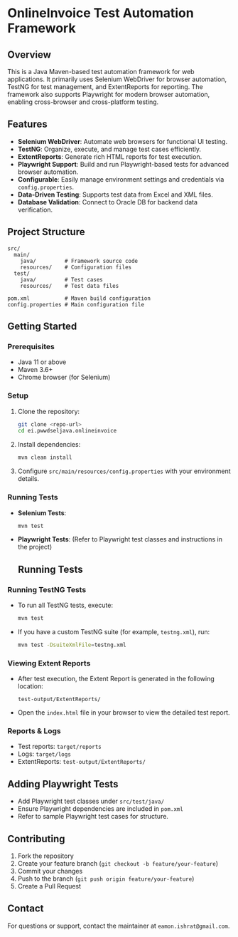 # OnlineInvoice Test Automation Framework

## Overview
This is a Java Maven-based test automation framework for web applications. It primarily uses Selenium WebDriver for browser automation, TestNG for test management, and ExtentReports for reporting. The framework also supports Playwright for modern browser automation, enabling cross-browser and cross-platform testing.

## Features
- **Selenium WebDriver**: Automate web browsers for functional UI testing.
- **TestNG**: Organize, execute, and manage test cases efficiently.
- **ExtentReports**: Generate rich HTML reports for test execution.
- **Playwright Support**: Build and run Playwright-based tests for advanced browser automation.
- **Configurable**: Easily manage environment settings and credentials via `config.properties`.
- **Data-Driven Testing**: Supports test data from Excel and XML files.
- **Database Validation**: Connect to Oracle DB for backend data verification.

## Project Structure
```
src/
  main/
    java/         # Framework source code
    resources/    # Configuration files
  test/
    java/         # Test cases
    resources/    # Test data files

pom.xml           # Maven build configuration
config.properties # Main configuration file
```

## Getting Started
### Prerequisites
- Java 11 or above
- Maven 3.6+
- Chrome browser (for Selenium)

### Setup
1. Clone the repository:
   ```sh
   git clone <repo-url>
   cd ei.pwwdseljava.onlineinvoice
   ```
2. Install dependencies:
   ```sh
   mvn clean install
   ```
3. Configure `src/main/resources/config.properties` with your environment details.

### Running Tests
- **Selenium Tests**:
  ```sh
  mvn test
  ```
- **Playwright Tests**:
  (Refer to Playwright test classes and instructions in the project)
  ## Running Tests

### Running TestNG Tests
- To run all TestNG tests, execute:

  ```sh
  mvn test
  ```
- If you have a custom TestNG suite (for example, `testng.xml`), run:

  ```sh
  mvn test -DsuiteXmlFile=testng.xml
  ```

### Viewing Extent Reports
- After test execution, the Extent Report is generated in the following location:

  `test-output/ExtentReports/`

- Open the `index.html` file in your browser to view the detailed test report.
  

### Reports & Logs
- Test reports: `target/reports`
- Logs: `target/logs`
- ExtentReports: `test-output/ExtentReports/`

## Adding Playwright Tests
- Add Playwright test classes under `src/test/java/`
- Ensure Playwright dependencies are included in `pom.xml`
- Refer to sample Playwright test cases for structure.

## Contributing
1. Fork the repository
2. Create your feature branch (`git checkout -b feature/your-feature`)
3. Commit your changes
4. Push to the branch (`git push origin feature/your-feature`)
5. Create a Pull Request


## Contact
For questions or support, contact the maintainer at `eamon.ishrat@gmail.com`.
